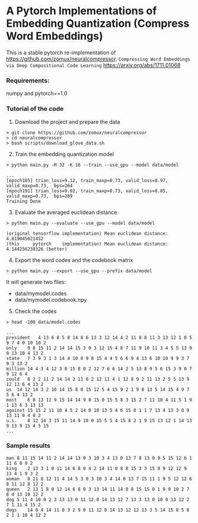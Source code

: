 # A Pytorch Implementations of Embedding Quantization (Compress Word Embeddings)

This is a stable pytorch re-implementation of https://github.com/zomux/neuralcompressor.
``Compressing Word Embeddings via Deep Compositional Code Learning`` https://arxiv.org/abs/1711.01068
### Requirements:

numpy and pytorch==1.0

### Tutorial of the code

1. Download the project and prepare the data

```
> git clone https://github.com/zomux/neuralcompressor
> cd neuralcompressor
> bash scripts/download_glove_data.sh
```

2. Train the embedding quantization model

```
> python main.py -M 32 -K 16 --train --use_gpu --model data/model
```

```
...
[epoch165] trian_loss=9.12, train_maxp=0.73, valid_loss=8.97, valid_maxp=0.73,  bps=264 
[epoch191] trian_loss=9.02, train_maxp=0.73, valid_loss=8.85, valid_maxp=0.73,  bps=289 
Training Done
```

3. Evaluate the averaged euclidean distance

```
> python main.py --evaluate --use_gpu --model data/model
```

```
(original tensorflow implementation) Mean euclidean distance: 4.819045021452
(this     pytorch    implementation) Mean euclidean distance: 4.144256239326 (better)
```

4. Export the word codes and the codebook matrix

```
> python main.py --export --use_gpu --prefix data/model
```

It will generate two files:
- data/mymodel.codes
- data/mymodel.codebook.npy

5. Check the codes

```
> head -100 data/model.codes
```

```
...
president	4 13 6 8 5 0 14 8 6 13 3 12 14 4 2 11 8 8 11 3 13 12 1 0 5 9 7 4 0 10 10 2
only	9 8 15 11 2 14 14 15 3 0 3 12 15 4 8 7 11 9 10 11 3 4 5 5 13 9 9 13 10 4 13 2
state	7 3 9 3 1 3 14 4 10 0 9 8 15 4 4 5 6 6 9 4 13 6 10 10 9 9 3 7 9 3 13 2
million	14 4 3 4 12 3 0 15 8 0 2 12 7 6 6 14 2 5 13 8 9 5 6 15 3 9 0 7 9 12 6 4
could	0 2 2 11 2 14 14 2 11 0 2 12 11 4 1 12 8 9 2 11 13 2 5 5 13 9 12 13 6 4 13 2
us	14 12 14 3 2 10 14 15 8 0 15 12 5 4 15 9 2 1 9 8 13 5 14 15 4 9 7 5 6 4 13 2
most	6 0 13 11 9 15 14 14 9 0 15 0 15 5 8 3 15 2 7 11 10 4 11 5 1 9 1 13 6 3 13 13
against	15 15 2 11 10 4 5 2 14 0 10 13 5 4 6 15 8 1 1 7 13 4 13 3 0 9 13 11 0 4 8 2
u.s.	8 12 14 3 15 11 14 9 10 0 15 5 5 4 15 8 2 1 9 15 13 12 1 14 13 9 13 9 15 4 5 15
...
```
### Sample results
```
man	8 11 15 14 11 2 14 14 13 0 3 10 3 4 13 0 13 7 8 13 0 9 5 15 12 6 1 11 6 8 9 2
king	2 13 3 1 0 11 14 6 8 0 4 2 14 11 0 8 8 15 3 3 15 9 9 12 12 9 13 4 1 9 3 2
woman	8 11 8 12 11 4 14 5 3 0 3 10 3 4 14 0 13 7 15 11 1 9 5 12 12 6 8 11 12 8 12 2
queen	2 13 1 8 0 12 14 6 8 0 3 13 14 11 14 0 8 15 15 0 1 9 9 10 2 7 8 4 13 10 12 2
dog	5 11 4 10 0 2 3 13 13 0 11 12 0 14 13 12 7 13 3 13 0 10 8 13 12 2 7 1 11 4 15 2
dogs	14 0 4 14 11 8 3 2 9 0 11 12 0 14 13 12 12 13 3 5 14 15 8 5 8 2 1 1 10 4 12 2
```